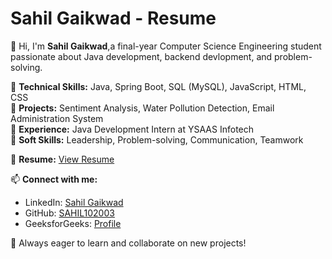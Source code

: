 # Sahil Gaikwad - Resume

👋 Hi, I'm **Sahil Gaikwad**,a final-year Computer Science Engineering student passionate about Java development, backend devlopment, and problem-solving.

🔹 **Technical Skills:** Java, Spring Boot, SQL (MySQL), JavaScript, HTML, CSS  
🔹 **Projects:** Sentiment Analysis, Water Pollution Detection, Email Administration System  
🔹 **Experience:** Java Development Intern at YSAAS Infotech  
🔹 **Soft Skills:** Leadership, Problem-solving, Communication, Teamwork  

📄 **Resume:** [View Resume](https://github.com/SAHIL102003/My-Resume/blob/main/Sahil_s_Resume1.pdf)

📫 **Connect with me:**  
- LinkedIn: [Sahil Gaikwad](https://www.linkedin.com/in/sahilgaikwad2610)  
- GitHub: [SAHIL102003](https://github.com/SAHIL102003)  
- GeeksforGeeks: [Profile](https://www.geeksforgeeks.org/user/sahilgaikwad2610)  

🚀 Always eager to learn and collaborate on new projects!
